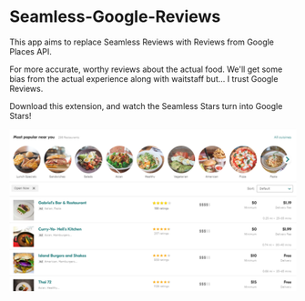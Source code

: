 # Seamless-Google-Reviews
This app aims to replace Seamless Reviews with Reviews from Google Places API.

For more accurate, worthy reviews about the actual food. 
We'll get some bias from the actual experience along with waitstaff but... I trust Google Reviews.

Download this extension, and watch the Seamless Stars turn into Google Stars!

![V1](./images/v1.PNG)
